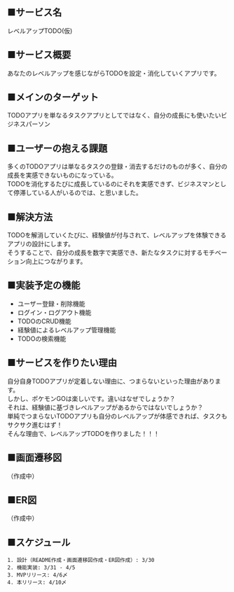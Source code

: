 ## ■サービス名
レベルアップTODO(仮)

## ■サービス概要
あなたのレベルアップを感じながらTODOを設定・消化していくアプリです。

## ■メインのターゲット
TODOアプリを単なるタスクアプリとしてではなく、自分の成長にも使いたいビジネスパーソン

## ■ユーザーの抱える課題
多くのTODOアプリは単なるタスクの登録・消去するだけのものが多く、自分の成長を実感できないものになっている。<br />
TODOを消化するたびに成長しているのにそれを実感できず、ビジネスマンとして停滞している人がいるのでは、と思いました。

## ■解決方法
TODOを解消していくたびに、経験値が付与されて、レベルアップを体験できるアプリの設計にします。<br />
そうすることで、自分の成長を数字で実感でき、新たなタスクに対するモチベーション向上につながります。

## ■実装予定の機能
 - ユーザー登録・削除機能
 - ログイン・ログアウト機能
 - TODOのCRUD機能
 - 経験値によるレベルアップ管理機能
 - TODOの検索機能

## ■サービスを作りたい理由
自分自身TODOアプリが定着しない理由に、つまらないといった理由があります。<br />
しかし、ポケモンGOは楽しいです。違いはなぜでしょうか？<br />
それは、経験値に基づきレベルアップがあるからではないでしょうか？<br />
単純でつまらないTODOアプリも自分のレベルアップが体感できれば、タスクもサクサク進むはず！<br />
そんな理由で、レベルアップTODOを作りました！！！


## ■画面遷移図
（作成中）

## ■ER図
（作成中）

## ■スケジュール

```
1. 設計（README作成・画面遷移図作成・ER図作成）: 3/30
2. 機能実装: 3/31 - 4/5
3. MVPリリース: 4/6〆
4. 本リリース: 4/10〆
```
